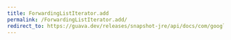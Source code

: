 ```yaml
---
title: ForwardingListIterator.add
permalink: /ForwardingListIterator.add/
redirect_to: https://guava.dev/releases/snapshot-jre/api/docs/com/google/common/collect/ForwardingListIterator.html#add-E-
---
```


